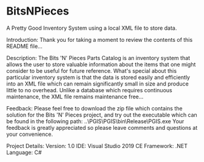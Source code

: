 # BitsNPieces
A Pretty Good Inventory System using a local XML file to store data.

Introduction: Thank you for taking a moment to review the contents of this README file...

Description: The Bits 'N' Pieces Parts Catalog is an inventory system that allows the user to store valuable information about the items that one might consider to be useful for future reference. What's special about this particular inventory system is that the data is stored easily and efficiently into an XML file which can remain significantly small in size and produce little to no overhead. Unlike a database which requires continuous maintenance, the XML file remains maintenance free...

Feedback: Please feel free to download the zip file which contains the solution for the Bits 'N' Pieces project, and try out the executable which can be found in the following path: ..\PGIS\PGIS\bin\Release\PGIS.exe
Your feedback is greatly appreciated so please leave comments and questions at your convenience.

Project Details:
Version: 1.0
IDE: Visual Studio 2019 CE
Framework: .NET
Language: C#
